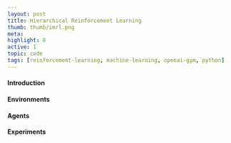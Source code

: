 ```yaml
---
layout: post
title: Hierarchical Reinforcement Learning 
thumb: thumb/imrl.png
meta:   
highlight: 0
active: 1
topic: code
tags: [reinforcement-learning, machine-learning, openai-gym, python]   
---
```


<h4>Introduction</h4>
<p></p>

<h4>Environments</h4>
<p></p>

<h4>Agents</h4>
<p></p>

<h4>Experiments</h4>
<p></p>


